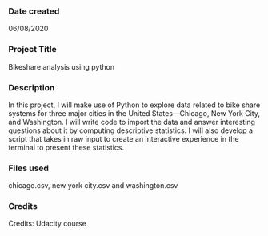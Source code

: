 ### Date created
06/08/2020

### Project Title
Bikeshare analysis using python 

### Description
In this project, I will make use of Python to explore data related to bike share systems for three major cities in the United States—Chicago, New York City, and Washington. I will write code to import the data and answer interesting questions about it by computing descriptive statistics. I will also develop a script that takes in raw input to create an interactive experience in the terminal to present these statistics.

### Files used
chicago.csv, new york city.csv and washington.csv

### Credits
Credits: Udacity course
